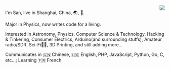 <img align="right" src="https://github-readme-stats.vercel.app/api?username=zhujunsan&hide_title=true&text_color=fff&title_color=fff&bg_color=45,f4876d,904e95" />

I'm San, live in Shanghai, China, 🌏, 🌌.

Major in Physics, now writes code for a living.

Interested in Astronomy, Physics, Computer Science & Technology, Hacking & Tinkering, Consumer Electrics, Arduino(and surrounding stuffs), Amateur radio/SDR, Sci-Fi🖖🏻, 3D Printing, and still adding more...

Communicates in :cn: Chinese, :us: English, PHP, JavaScript, Python, Go, C, etc...; Learning :fr: French
